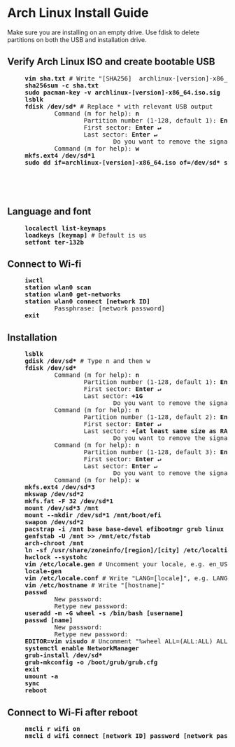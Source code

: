 # Arch Linux Install Guide
Make sure you are installing on an empty drive. Use fdisk to delete partitions on both the USB and installation drive.

## Verify Arch Linux ISO and create bootable USB
<dl><dd>
<pre>
<b>vim sha.txt</b> # Write "[SHA256]  archlinux-[version]-x86_64.iso"
<b>sha256sum -c sha.txt
sudo pacman-key -v archlinux-[version]-x86_64.iso.sig
lsblk
fdisk /dev/sd*</b> # Replace * with relevant USB output
        Command (m for help): <b>n</b>
                Partition number (1-128, default 1): <b>Enter &crarr;</b>
                First sector: <b>Enter &crarr;</b>
                Last sector: <b>Enter &crarr;</b>
                        Do you want to remove the signature? [Y]es/[N]o: <b>y</b>
        Command (m for help): <b>w</b>
<b>mkfs.ext4 /dev/sd*1
sudo dd if=archlinux-[version]-x86_64.iso of=/dev/sd* status=progress bs=2M</b>
</pre>
</dd></dl>
‎

‎
## Language and font
<dl><dd>
<pre>
<b>localectl list-keymaps
loadkeys [keymap]</b> # Default is us
<b>setfont ter-132b</b>
</pre>
</dd></dl>
	
## Connect to Wi-fi
<dl><dd>
<pre>
<b>iwctl
station wlan0 scan
station wlan0 get-networks
station wlan0 connect [network ID]</b>
        Passphrase: [network password]
<b>exit</b>
</pre>
</dd></dl>
	
## Installation
<dl><dd>
<pre>
<b>lsblk
gdisk /dev/sd*</b> # Type n and then w
<b>fdisk /dev/sd*</b>
        Command (m for help): <b>n</b>
                Partition number (1-128, default 1): <b>Enter &crarr;</b> 
                First sector: <b>Enter &crarr;</b>
                Last sector: <b>+1G</b>
                        Do you want to remove the signature? [Y]es/[N]o: <b>y</b>
        Command (m for help): <b>n</b>
                Partition number (1-128, default 2): <b>Enter &crarr;</b>
                First sector: <b>Enter &crarr;</b>
                Last sector: <b>+[at least same size as RAM]G</b>
                        Do you want to remove the signature? [Y]es/[N]o: <b>y</b>
        Command (m for help): <b>n</b>
                Partition number (1-128, default 3): <b>Enter &crarr;</b>
                First sector: <b>Enter &crarr;</b>
                Last sector: <b>Enter &crarr;</b>
                        Do you want to remove the signature? [Y]es/[N]o: <b>y</b>
        Command (m for help): <b>w</b>
<b>mkfs.ext4 /dev/sd*3
mkswap /dev/sd*2
mkfs.fat -F 32 /dev/sd*1
mount /dev/sd*3 /mnt
mount --mkdir /dev/sd*1 /mnt/boot/efi
swapon /dev/sd*2
pacstrap -i /mnt base base-devel efibootmgr grub linux linux-firmware vim networkmanager
genfstab -U /mnt >> /mnt/etc/fstab
arch-chroot /mnt
ln -sf /usr/share/zoneinfo/[region]/[city] /etc/localtime
hwclock --systohc
vim /etc/locale.gen</b> # Uncomment your locale, e.g. en_US.UTF-8 UTF-8
<b>locale-gen
vim /etc/locale.conf</b> # Write "LANG=[locale]", e.g. LANG=en_US.UTF-8
<b>vim /etc/hostname</b> # Write "[hostname]"
<b>passwd</b>
        New password:
        Retype new password:
<b>useradd -m -G wheel -s /bin/bash [username]
passwd [name]</b>
        New password:
        Retype new password:
<b>EDITOR=vim visudo</b> # Uncomment "%wheel ALL=(ALL:ALL) ALL" under heading ##Uncomment to allow members of group wheel to execute any command
<b>systemctl enable NetworkManager
grub-install /dev/sd*
grub-mkconfig -o /boot/grub/grub.cfg
exit
umount -a
sync
reboot</b>
</pre>
</dd></dl>

## Connect to Wi-Fi after reboot
<dl><dd>
<pre>
<b>nmcli r wifi on
nmcli d wifi connect [network ID] password [network password]</b>
</pre>
</dd></dl>
